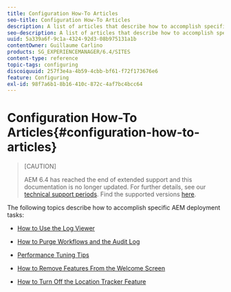 ```yaml
---
title: Configuration How-To Articles
seo-title: Configuration How-To Articles
description: A list of articles that describe how to accomplish specific deployment tasks in AEM.
seo-description: A list of articles that describe how to accomplish specific deployment tasks in AEM.
uuid: 5a339a6f-9c1a-4324-92d3-08b975131a1b
contentOwner: Guillaume Carlino
products: SG_EXPERIENCEMANAGER/6.4/SITES
content-type: reference
topic-tags: configuring
discoiquuid: 257f3e4a-4b59-4cbb-bf61-f72f173676e6
feature: Configuring
exl-id: 98f7a6b1-8b16-410c-872c-4af7bc4bcc64
---
```

# Configuration How-To Articles{#configuration-how-to-articles}

>[CAUTION]
>
>AEM 6.4 has reached the end of extended support and this documentation is no longer updated. For further details, see our [technical support periods](https://helpx.adobe.com/support/programs/eol-matrix.html). Find the supported versions [here](https://experienceleague.adobe.com/docs/).

The following topics describe how to accomplish specific AEM deployment tasks:

* [How to Use the Log Viewer](https://helpx.adobe.com/experience-manager/kb/logsviewer.html)
* [How to Purge Workflows and the Audit Log](https://helpx.adobe.com/experience-manager/kb/howtopurgewf.html)

* [Performance Tuning Tips](https://helpx.adobe.com/experience-manager/kb/performance-tuning-tips.html)
* [How to Remove Features From the Welcome Screen](/help/sites-developing/customizing-the-welcome-console.md)
* [How to Turn Off the Location Tracker Feature](https://helpx.adobe.com/experience-manager/kb/turn-off-geolocation.html)
